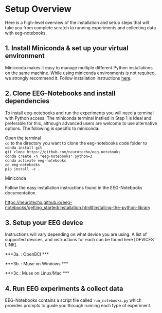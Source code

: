 # Setup Overview

Here is a high-level overview of the installation and setup steps that will take you from complete scratch to running experiments and collecting data with eeg-notebooks.

## 1. Install Miniconda & set up your virtual environment
Miniconda makes it easy to manage multiple different Python installations on the same machine. While using miniconda environments is not required, we strongly recommend it. 
Follow installation instructions [here](https://docs.conda.io/en/latest/miniconda.html).


## 2. Clone EEG-Notebooks and install dependencies
To install eeg-notebooks and run the experiments you will need a terminal with Python access. The miniconda terminal instlled in Step 1 is ideal and preferable for this, although advanced users are welcome to use alternative options. The following is specific to miniconda:


Open the terminal  
`cd` to the directory you want to clone the eeg-notebooks code folder to  
`conda install git`  
`git clone https://github.com/neurotechx/eeg-notebooks`    
`conda create -n "eeg-notebooks" python=3`     
`conda activate eeg-notebooks`    
`cd eeg-notebooks`    
`pip install -e .`    




Miniconda 


Follow the easy installation instructions found in the EEG-Notebooks documentation.

https://neurotechx.github.io/eeg-notebooks/getting_started/installation.html#installing-the-python-library



## 3. Setup your EEG device

Instructions will vary depending on what device you are using. A list of supported devices, and instructions for each can be found here [DEVICES LINK].

***3a. : OpenBCI ***

***3b. : Muse on Windows ***

***3c.: Muse on Linux/Mac ***

## 4. Run EEG experiments & collect data
EEG-Notebooks contains a script file called `run_notebooks.py` which provides prompts to guide you through running each type of experiment. 
